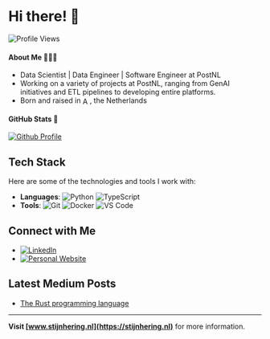 # Hi there! 👋

![Profile Views](https://komarev.com/ghpvc/?username=melchiorhering&color=blueviolet)

#### About Me 👩🏼‍💻

- Data Scientist | Data Engineer | Software Engineer at PostNL
- Working on a variety of projects at PostNL, ranging from GenAI initiatives and ETL pipelines to developing entire platforms.
- Born and raised in <img src="https://encrypted-tbn0.gstatic.com/images?q=tbn:ANd9GcTzuqk1u-kP6F3k4EtB648ri5eBiJvCCsqJSA&s" alt="Amsterdam" style="height: 1em; vertical-align: -0.1em;">, the Netherlands

#### GitHub Stats 🚀
[![Github Profile](https://github-readme-stats.vercel.app/api?username=melchiorhering&hide=stars&show_icons=true&hide_title=true&hide_border=true&title_color=9ff21e&icon_color=f5429b)](https://github.com/melchiorhering)

## Tech Stack

Here are some of the technologies and tools I work with:

- **Languages**: ![Python](https://img.shields.io/badge/-Python-black?style=flat-square&logo=python) ![TypeScript](https://img.shields.io/badge/-TypeScript-black?style=flat-square&logo=typescript)
- **Tools**: ![Git](https://img.shields.io/badge/-Git-black?style=flat-square&logo=git) ![Docker](https://img.shields.io/badge/-Docker-black?style=flat-square&logo=docker) ![VS Code](https://img.shields.io/badge/-VS%20Code-black?style=flat-square&logo=visual-studio-code)

## Connect with Me

- [![LinkedIn](https://img.shields.io/badge/-LinkedIn-black?style=flat-square&logo=linkedin)](https://www.linkedin.com/in/stijn-hering-contact/)
- [![Personal Website](https://img.shields.io/badge/-Website-black?style=flat-square&logo=google-chrome)](https://stijnhering.nl)

## Latest Medium Posts

<!-- MEDIUM-LIST:START -->
- [The Rust programming language](https://medium.com/auraidata/the-rust-programming-language-ff4c4627364)
<!-- MEDIUM-LIST:END -->

---

**Visit [www.stijnhering.nl](https://stijnhering.nl)** for more information.

